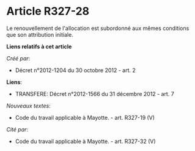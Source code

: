 # Article R327-28

Le renouvellement de l'allocation est subordonné aux mêmes conditions que son attribution initiale.

**Liens relatifs à cet article**

_Créé par_:

  - Décret n°2012-1204 du 30 octobre 2012 - art. 2

**Liens**:

  - TRANSFERE: Décret n°2012-1566 du 31 décembre 2012 - art. 7

_Nouveaux textes_:

  - Code du travail applicable à Mayotte. - art. R327-19 (V)

_Cité par_:

  - Code du travail applicable à Mayotte. - art. R327-32 (V)
